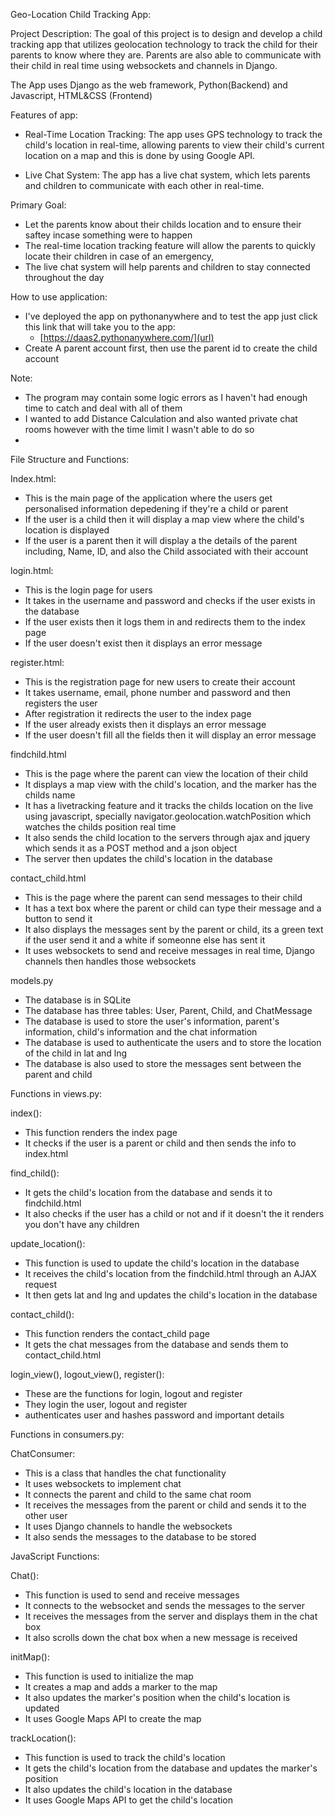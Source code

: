 Geo-Location Child Tracking App:

Project Description:
The goal of this project is to design and develop a child tracking app that utilizes geolocation technology to track the child for their parents to know where they are. Parents are also able to communicate with their child in real time using websockets and channels in Django.

The App uses Django as the web framework, Python(Backend) and Javascript, HTML&CSS (Frontend)

Features of app:
- Real-Time Location Tracking: The app uses GPS technology to track the child's location in real-time, allowing parents to view their child's current location on a map and this is done by using Google API.

- Live Chat System: The app has a live chat system, which lets parents and children to communicate with each other in real-time.

Primary Goal:
- Let the parents know about their childs location and to ensure their saftey incase something were to happen
- The real-time location tracking feature will allow the parents to quickly locate their children in case of an emergency, 
- The live chat system will help parents and children to stay connected throughout the day

How to use application:
 - I've deployed the app on pythonanywhere and to test the app just click this link that will take you to the app:
     - [https://daas2.pythonanywhere.com/](url)
  - Create A parent account first, then use the parent id to create the child account

Note:
- The program may contain some logic errors as I haven't had enough time to catch and deal with all of them
- I wanted to add Distance Calculation and also wanted private chat rooms however with the time limit I wasn't able to do so
- 

File Structure and Functions:

Index.html:
- This is the main page of the application where the users get personalised information depedening if they're a child or parent
- If the user is a child then it will display a map view where the child's location is displayed
- If the user is a parent then it will display a the details of the parent including, Name, ID, and also the Child associated with their account

login.html:
- This is the login page for users
- It takes in the username and password and checks if the user exists in the database
- If the user exists then it logs them in and redirects them to the index page
- If the user doesn't exist then it displays an error message

register.html:
- This is the registration page for new users to create their account
- It takes username, email, phone number and password and then registers the user
- After registration it redirects the user to the index page
- If the user already exists then it displays an error message
- If the user doesn't fill all the fields then it will display an error message

findchild.html
- This is the page where the parent can view the location of their child
- It displays a map view with the child's location, and the marker has the childs name
- It has a livetracking feature and it tracks the childs location on the live using javascript, specially navigator.geolocation.watchPosition 
which watches the childs position real time
- It also sends the child location to the servers through ajax and jquery which sends it as a POST method and a json object
- The server then updates the child's location in the database

contact_child.html
- This is the page where the parent can send messages to their child
- It has a text box where the parent or child can type their message and a button to send it 
- It also displays the messages sent by the parent or child, its a green text if the user send it and a white if someonne else has sent it 
- It uses websockets to send and receive messages in real time, Django channels then handles those websockets


models.py
- The database is in SQLite
- The database has three tables: User, Parent, Child, and ChatMessage
- The database is used to store the user's information, parent's information, child's information and the chat information 
- The database is used to authenticate the users and to store the location of the child in lat and lng
- The database is also used to store the messages sent between the parent and child


Functions in views.py:

index():
- This function renders the index page
- It checks if the user is a parent or child and then sends the info to index.html

find_child():
- It gets the child's location from the database and sends it to findchild.html
- It also checks if the user has a child or not and if it doesn't the it renders you don't have any children

update_location():
- This function is used to update the child's location in the database
- It receives the child's location from the findchild.html through an AJAX request
- It then gets lat and lng and updates the child's location in the database

contact_child():
- This function renders the contact_child page
- It gets the chat messages from the database and sends them to contact_child.html

login_view(), logout_view(), register():
- These are the functions for login, logout and register
- They login the user, logout and register 
- authenticates user and hashes password and important details

Functions in consumers.py:

ChatConsumer:
- This is a class that handles the chat functionality
- It uses websockets to implement chat
- It connects the parent and child to the same chat room
- It receives the messages from the parent or child and sends it to the other user
- It uses Django channels to handle the websockets
- It also sends the messages to the database to be stored

JavaScript Functions:

Chat():
- This function is used to send and receive messages
- It connects to the websocket and sends the messages to the server
- It receives the messages from the server and displays them in the chat box
- It also scrolls down the chat box when a new message is received

initMap():
- This function is used to initialize the map
- It creates a map and adds a marker to the map
- It also updates the marker's position when the child's location is updated
- It uses Google Maps API to create the map

trackLocation():
- This function is used to track the child's location
- It gets the child's location from the database and updates the marker's position
- It also updates the child's location in the database
- It uses Google Maps API to get the child's location

